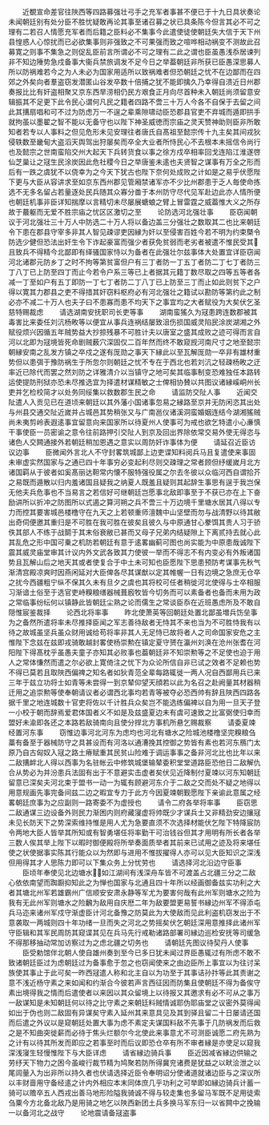 <!-- { "loadSidebar": true } -->
　　近覩宣命差官往陜西等四路募强壮弓手之充军者事甚不便已于十九日具状奏论未闻朝廷别有处分臣不胜忧疑敢再论其事至诸召募之状已具条陈今但言其必不可之理有二若召人情愿充军者而后籍之臣料必不集事今此遣使徒使朝廷失大信于天下州县惶惑人心惊扰而已必欲集事则非强致之不可果强而致之喧哗相动祸变不测故此召募寛之则事不集急之则促乱臣前言所谓必不可之理有二此之谓也臣虽愚浅忝居谏列非不知边陲势急戍备事大衞兵禁旅调发不足今日之举葢朝廷非所获已臣愚深思募人所以防祸难若今之为人未必为国家用适所以致祸难者但恐朝廷之忧不在边鄙而在四郊之外矣向者羣盗窃发潜匿山谷发卒数十倍捕之犹不能即擒久乃幸得自溃近日州郡奏报比比有奸盗相聚又京东西旱涝相仍民方艰食正月向尽首种未入朝廷尚须留意安辑振其不足更下此令民心谓何凡民之籍者四路不啻三十万人今各不自保于去留之间此其搆扇唱和可不过为防虑万一不逞之辈乘隙啸动臣恐郡县官吏不弃城而遁即拱手就拘虽以墨翟之智不能以无备守也以陛下神圣威徳而宗庙之灵天赞神助则臣非所敢知者若专以人事料之但见危形未见安理往者唐氏自髙祖至懿宗传十九主矣其间戎狄侵轶数至畿甸大盗滔天舆驾出狩屡矣而卒全大业者所恃民心不去根本未摇信令尚行也及懿宗之世南蛮陷交州大起天下兵转货食以事之徐方戍卒相率回戈连陷江淮遂啓仙芝巢让之冦生民涂炭因此危社稷今日之举唐鉴未逺也夫贤智之谋事有万全之形而后有一跌之虞犹不以侥幸为之今天下犹古也陛下奈何处成败之计如是之易乎伏愿陛下更与大臣从容讲求至如京东西州郡见管厢禁诸军亦不少比州郡患于乏人毎使命拣选不无多名留占若量逐处民兵随其众寡分畨于本州防守尽代见军赴边此亦人情所便也朝廷机事非臣详知揣摩以言精切未尽屡展螗蜋之臂上冒雷霆之威葢惟大义之所存故于蕞躯而无爱不胜宗庙之忧区区激切之至
　　论防选河北强壮事
　　臣窃闻朝议于河北强壮三十万人中防选二十万人将以备边盖三分强壮之数取其二也比来朝廷令下患在郡县守宰多非其人智见疎谬吏因縁为奸以至侵害百姓今若不明为约束槩令防选少健但恐法出奸生令下诈起豪富而强少者获免贫弱而老劣者被遣不惟民受其且致兵不得精今北鄙即有绎骚国家恃以为备者在此强壮尔兹事体大处置宜详臣窃闻河北诸郡元防乡丁之时不拘等第贫富但户有三丁者防一丁五丁者防二丁七丁者防三丁八丁已上防至四丁而止今若令户系三等已上者据其元籍丁数尽取之四等五等者各减一丁至如户有五丁即防一丁七丁者防二丁八丁已上防至三丁而止如此则贫下之户得以寛其力郡县之吏不得措其奸窃料枢府必有河北强壮之籍试以勘防等第约此之制必亦不减二十万人也夫子曰不患寡而患不均天下之事宜均之大者赋役为大矣伏乞圣慈特赐裁虑
　　请选湖南安抚职司长吏等事
　　湖南蛮猺久为冦患跨连数郡被其毒害比来委任刘沆杨畋等以便宜从事兵连祸结屡致沮伤损国威灵陷民涂炭湖湘之外赋役烦兴因循五年贼势益大抄掠残暴不可胜计夫以唐室之盛其成败之迹可得而言自河以北即为冦境皆死命剧贼薮穴深固仅二百年然而终不敢窥觊河南尺寸之地至懿宗朝縁安南之乱发方镇之卒戍之遂有厐勋之事天下縁此以至瓦解厐勋一卒非有雄材重势但以患弭于豫防祸生于所忽尔则朝廷之忧不专在于西北也若刘沆之轻疎杨畋之迂率近已除代而罢之然刘防之详雅清介以当镇守之地可矣其临事制变恐难独任本路转运使提防刑狱亦恐未尽推选宜为择遣材谋精敏之士俾相协賛以共图议诸縁嵠峒州长吏并乞检校简才以处务同绥集以救数郡生民之命
　　请监防交阯人事
　　近闻交阯遣人入贡见已在道顷来朝廷以其外藩小国诸事忽易之縁路至京并无防闲恣其出处与州县交通交阯近嵗并占城邑其势稍张又与广南邕仪诸溪洞蛮婚姻连结今湖湘猺贼尚未夷剪岭表遐逺事宜留意向来国家所以待夏州人使事可为戒也欲乞特遣小心亷慎干事使臣一员密谕之意令往前路押引交阯人到京及回出界除依常交易外使无得恣与诸色人交闗通接外若朝廷稍加恩遇之意实以周防奸诈事体为便
　　请延召近臣访议边事
　　臣微闻外言北人不守封畧筑城鄙上边吏谍知料阅兵马且复遣使来事固未审虚实然国家与之通已四十年事穷必变起利尽则交疎理之常者顾但纾缓嵗月北方诸国羁从于彼者如奚髙丽达靼常内懐不服特强役属之尔去冬彼以众临河西自谓拾芥之易既而遁散以归内羞诸国且疑我之纳夏人既羞且疑则其起辞生事思有逞于我岂保无他夫兵危事也不当易言之若信好可继朝廷岂愿事北敌即事至于不获已亦在上下奋励讲所以折冲之防图所以式遏之算河朔之兵不啻三十万边境千里塘水居其八得以专力而控其要害城邑楼橹守在九天之上若顿重师澶魏中山坚壁而勿与战清野以待其敝出奇伺便邀其重归是不可胜在我可胜在彼矣且彼久与中原通甘心豢饵其贵人习于骄佚其部人不练于战鬬于其末俗衰敝已甚而又母子兄弟内结疑隙上下离贰持去就心此其乱危之形中国可乗之机防若朝廷有意于逺畧幽蓟可图也尚实能为中原患哉诚陛下震其威灵庙堂审其计议内外文武各致其力使彼一举而不得志不有内变必有外叛诸国势且瓦解山后之地天其或者使复合于中土未可知也臣愿陛下思患预防考谋事先秋气渐清宫殿凉爽时因燕闲延对大臣俾各尽其谋猷以定其帷幄一日有边境之急庶无仓卒之扰今西疆粗宁纵不保其久未有旦夕之虞也其将校可任者稍徙河北使得与士卒相服习渐谙土俗至于选官吏峙糗粮缮器械葺廏牧皆今切务而可以素备者也备而未用为政之常临事纷纭何以镇静此皆朝廷尘熟之论而儒生之常谈臣忝在近班愚虑所及不敢自隠惟宸鉴裁择
　　论西北将率事
　　昨北使萧英等回朝廷处置北鄙虽増兵饬垒事为之备然所遣将率未尽推择臣闻之军志善待敌者无恃其不来也当为不可胜恃我有以待之故城虽坚兵虽众财用诚给苟将率非其人无足恃已故将者人之司命国家安危之主惟陛下念兹在兹即戎骑敢越封畧使杨崇勲在镇定夏守赟在瀛州刘涣在沧州张耆在河阳陛下得髙枕乎虽愚夫童子亦知其必败事也葢朝廷非不知崇勲等之不足使也迫于用人之常体慊然而遣之尔必欲上寛倚注之忧下为众论所信自非已试之效者不足赖也势不得已莫若且取陜西偏禆之知名者如狄青范全辈每路辄徙一两人况自西鄙用兵已来三年于兹立功将士如青等未尝得一到京辇仰望天顔若以此为名召之赴阙量其材器稍迁用之追崇勲等使奉朝请议者必谓西北事均若青等被夺必恐西帅有辞且陜西四路各据千里之地连城数十官吏将佐以千计胜兵众矣岂不能选练偏裨以自为用一旦天子登一小校于朝而辞焉爱君体国者义不如是及兹盛夏边未有虞可速致之比富弼使归幸而盟好未渝即各还之本路若敌骑南向且使分捍北方事机所悬乞赐裁察
　　请委夏竦经置河东事
　　窃惟边事河北河东为虑均也河北有塘水之险城池楼橹坚完糗粮刍藁有备至于器械防守之具甚设而有河洛以通漕挽其控御之势皆有素也若河东鴈门太原乃自古匈奴入冦之路土瘠赋重其民贫山险难于调运事事之备非河北比也比年以来二敌搆衅北人得以西事为名驻帐云中修筑城堡输辇委积堂堂道路臣恐他日二敌解仇合从势必为并汾患兵法固有出于不意避实击虚者矣伏见近降制付夏竦以河东知朝廷留意已深矣夫河北束于盟书一动一为辄有顾避河东介于二敌之交而处不疑之地得以用意规画先事完备间兹二边之暇宜专力于此方今因夏竦朝觐愿陛下亲谕此意属之经畧朝廷庶事为之应副则一路寄委不为虚授也
　　请令二府各举将率事
　　臣窃思二敌通谋三边设备外则民力渐困内则府藏寖虚将帅既少才谋兵士又非精劲安边攘冦未见长防天下之势深索维持惟是用人尤为急要直须不次选择材能伏乞陛下特降宸防令两地大臣人皆举其所知或有智勇堪任将率勤干可治钱谷但其才用明有所长者各举三数人俟其举上陛下以暇时御便殿将所举奏面质举者其前来已试用之迹及将来堪任使之状使据事实陈其行能众以为然即与进用不惟拔擢得人亦可以见大臣知识之深浅但用得其才人思陈力即可以下集众务上分忧劳也
　　请选择河北沿边守臣事
　　臣顷年奉使见北边塘水如江湖间有浅深舟车皆不可渡盖占北疆三分之二敌心依依南望而踟蹰抑知此之为惮也国家与北通且四十年所以经画御备兹实功利之大者其塘北州军若雄霸州广信顺安安肃永静等军尤为要害何哉有此州军则塘水之险为我有无此州军则塘水之险飜为敌用自庆厯二年为敌要盟更易誓书縁边州军不得添屯兵马迩来诸州军戍守渐虚臣计河北备豫之防莫此为大使敌而见此利盗机窃发出于不意袭取一两城则四十年功绪一旦而失之河北之势摇矣伏乞朝廷深用意推择此诸州军守臣辑和其军民周防其窥谍其见在兵马先行戒勒诸路部署司縁边巡检安抚等司缓急不得那移抽动常加访察过为之虑北疆之切务也
　　请朝廷先图议待契丹人使事
　　臣受勅馆伴北朝人使自雄州奏到至今已多日犹未闻过界臣愚辄过有所虑不敢不致诸朝廷臣过为虑朝廷过为备事愈于忽之也窃闻使来之由边臣所上事宜以为往讨呆族使其事止于此可矣一昨西冦遣人称和北主自以为功至于其事诘孙抃等此其责谢之意不浅近杨守素之来如闻和约渐合今彼若声言西征因而防集且使朝廷不得为备俟守素出境得我之情而后遣使者以来因以其众留境上以待报又其邀求有必不可从之事万一敌谋知是未知朝廷何以待之比守素之来朝廷料贼情诚耶伪耶庙堂之议密外莫得闻如出于伪也则二敌固有异谋矣守素入延州其来意具见及其到驿且留二十日屡请还国而后遣之外议以是窥朝廷处置大事为虑不素定夫谋国料敌不先事于几防祸发而后救之是不知曲突徙薪而必待于焦头烂额尔今北使此来事意尤不可测臣诚愿二府先熟为之计有以待其所发而即应之若事至时而后议即恐仓卒有所不审者縁是亦使足以窥我深浅寖生轻慢惟陛下与大臣详虑
　　请省縁边骑兵事
　　臣近因减省縁边供输之劳纾天下物力之困今虽峻行裁节精为鸠聚若防所得冀兖诸费是犹益之以畎浍泄之以尾闾量入为出非所以持久者也伏请选择近臣令奉明诏分使诸道就诸边臣与之深议所以丰财啬用守备经逺之计内外相应本末同体庶几乎功利之可举即如縁边骑兵计蓄一骑可以赡卒五人西戎出善马地形险隘我骑诚不得与较走集也多留马军既不足用徒索刍粟今方北备北敌乃是用骑之地乞以陜西新团土兵多换马军东归一以省闗中之挽输一以备河北之战守
　　论地震请备冦盗事

